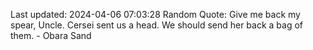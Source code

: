 Last updated: 2024-04-06 07:03:28
Random Quote: Give me back my spear, Uncle.  Cersei sent us a head.  We should send her back a bag of them.  -  Obara Sand